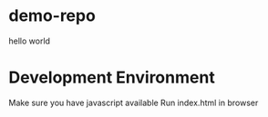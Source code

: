 # demo-repo

hello world

# Development Environment

Make sure you have javascript available
Run index.html in browser
